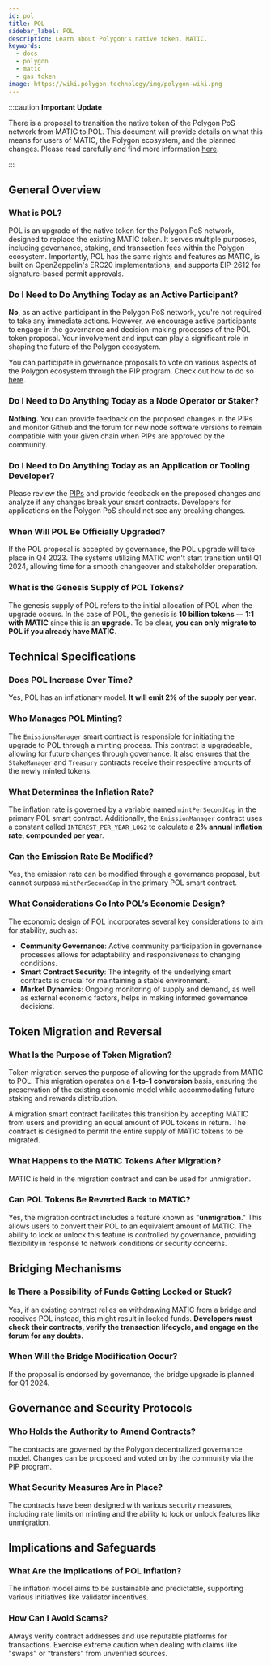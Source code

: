 ```yaml
---
id: pol
title: POL
sidebar_label: POL
description: Learn about Polygon's native token, MATIC.
keywords:
  - docs
  - polygon
  - matic
  - gas token
image: https://wiki.polygon.technology/img/polygon-wiki.png
---
```


:::caution **Important Update**

There is a proposal to transition the native token of the Polygon PoS network from MATIC to POL. This document will provide details on what this means for users of MATIC, the Polygon ecosystem, and the planned changes. Please read carefully and find more information [<ins>here</ins>](https://polygon.technology/blog/polygon-2-0-implementation-officially-begins-the-first-set-of-pips-polygon-improvement-proposals-released).

:::

## General Overview

### What is POL?

POL is an upgrade of the native token for the Polygon PoS network, designed to replace the existing MATIC token. It serves multiple purposes, including governance, staking, and transaction fees within the Polygon ecosystem. Importantly, POL has the same rights and features as MATIC, is built on OpenZeppelin's ERC20 implementations, and supports EIP-2612 for signature-based permit approvals.

### Do I Need to Do Anything Today as an Active Participant?

**No**, as an active participant in the Polygon PoS network, you're not required to take any immediate actions. However, we encourage active participants to engage in the governance and decision-making processes of the POL token proposal. Your involvement and input can play a significant role in shaping the future of the Polygon ecosystem.

You can participate in governance proposals to vote on various aspects of the Polygon ecosystem through the PIP program. Check out how to do so [<ins>here</ins>](/docs/category/proposals/).

### **Do** I Need to Do Anything Today **as a Node Operator or Staker?**

**Nothing.** You can provide feedback on the proposed changes in the PIPs and monitor Github and the forum for new node software versions to remain compatible with your given chain when PIPs are approved by the community.

### **Do** I Need to Do Anything **Today as an Application or Tooling Developer?**

Please review the [<ins>PIPs</ins>](https://forum.polygon.technology/t/pip-18-polygon-2-0-phase-0-frontier/12913) and provide feedback on the proposed changes and analyze if any changes break your smart contracts. Developers for applications on the Polygon PoS should not see any breaking changes.

### When Will POL Be Officially Upgraded?

If the POL proposal is accepted by governance, the POL upgrade will take place in Q4 2023. The systems utilizing MATIC won't start transition until Q1 2024, allowing time for a smooth changeover and stakeholder preparation.

### What is the Genesis Supply of POL Tokens?

The genesis supply of POL refers to the initial allocation of POL when the upgrade occurs. In the case of POL, the genesis is **10 billion tokens** — **1:1 with MATIC** since this is an **upgrade**. To be clear, **you can only migrate to POL if you already have MATIC**.

## Technical Specifications

### Does POL Increase Over Time?

Yes, POL has an inflationary model. **It will emit 2% of the supply per year**.

### Who Manages POL Minting?

The `EmissionsManager` smart contract is responsible for initiating the upgrade to POL through a minting process. This contract is upgradeable, allowing for future changes through governance. It also ensures that the `StakeManager` and `Treasury` contracts receive their respective amounts of the newly minted tokens.

### What Determines the Inflation Rate?

The inflation rate is governed by a variable named `mintPerSecondCap` in the primary POL smart contract. Additionally, the `EmissionManager` contract uses a constant called `INTEREST_PER_YEAR_LOG2` to calculate a **2% annual inflation rate, compounded per year**.

### Can the Emission Rate Be Modified?

Yes, the emission rate can be modified through a governance proposal, but cannot surpass `mintPerSecondCap` in the primary POL smart contract.

### What Considerations Go Into POL’s Economic Design?

The economic design of POL incorporates several key considerations to aim for stability, such as:

- **Community Governance**: Active community participation in governance processes allows for adaptability and responsiveness to changing conditions.
- **Smart Contract Security**: The integrity of the underlying smart contracts is crucial for maintaining a stable environment.
- **Market Dynamics**: Ongoing monitoring of supply and demand, as well as external economic factors, helps in making informed governance decisions.

## Token Migration and Reversal

### What Is the Purpose of Token Migration?

Token migration serves the purpose of allowing for the upgrade from MATIC to POL. This migration operates on a **1-to-1 conversion** basis, ensuring the preservation of the existing economic model while accommodating future staking and rewards distribution. 

A migration smart contract facilitates this transition by accepting MATIC from users and providing an equal amount of POL tokens in return. The contract is designed to permit the entire supply of MATIC tokens to be migrated.

### What Happens to the MATIC Tokens After Migration?

MATIC is held in the migration contract and can be used for unmigration.

### Can POL Tokens Be Reverted Back to MATIC?

Yes, the migration contract includes a feature known as "**unmigration**." This allows users to convert their POL to an equivalent amount of MATIC. The ability to lock or unlock this feature is controlled by governance, providing flexibility in response to network conditions or security concerns.

## Bridging Mechanisms

### Is There a Possibility of Funds Getting Locked or Stuck?

Yes, if an existing contract relies on withdrawing MATIC from a bridge and receives POL instead, this might result in locked funds. **Developers must check their contracts, verify the transaction lifecycle, and engage on the forum for any doubts.**

### When Will the Bridge Modification Occur?

If the proposal is endorsed by governance, the bridge upgrade is planned for Q1 2024.

## Governance and Security Protocols

### Who Holds the Authority to Amend Contracts?

The contracts are governed by the Polygon decentralized governance model. Changes can be proposed and voted on by the community via the PIP program.

### What Security Measures Are in Place?

The contracts have been designed with various security measures, including rate limits on minting and the ability to lock or unlock features like unmigration.

## Implications and Safeguards

### What Are the Implications of POL Inflation?

The inflation model aims to be sustainable and predictable, supporting various initiatives like validator incentives.

### How Can I Avoid Scams?

Always verify contract addresses and use reputable platforms for transactions. Exercise extreme caution when dealing with claims like "swaps" or “transfers” from unverified sources.
